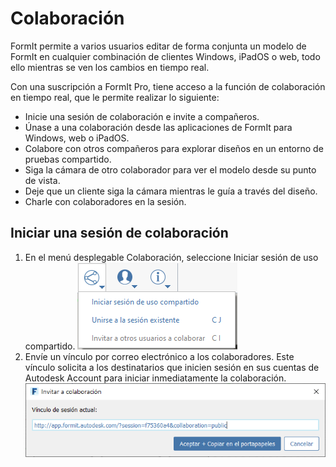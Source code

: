 # Colaboración

FormIt permite a varios usuarios editar de forma conjunta un modelo de FormIt en cualquier combinación de clientes Windows, iPadOS o web, todo ello mientras se ven los cambios en tiempo real.

Con una suscripción a FormIt Pro, tiene acceso a la función de colaboración en tiempo real, que le permite realizar lo siguiente:

* Inicie una sesión de colaboración e invite a compañeros.
* Únase a una colaboración desde las aplicaciones de FormIt para Windows, web o iPadOS.
* Colabore con otros compañeros para explorar diseños en un entorno de pruebas compartido.
* Siga la cámara de otro colaborador para ver el modelo desde su punto de vista.
* Deje que un cliente siga la cámara mientras le guía a través del diseño.
* Charle con colaboradores en la sesión.

## Iniciar una sesión de colaboración

1. En el menú desplegable Colaboración, seleccione Iniciar sesión de uso compartido. ![](<../.gitbook/assets/6c166d38-6851-4d62-b2dc-8f83efd958f8 (1).png>)
2. Envíe un vínculo por correo electrónico a los colaboradores. Este vínculo solicita a los destinatarios que inicien sesión en sus cuentas de Autodesk Account para iniciar inmediatamente la colaboración. ![](<../.gitbook/assets/collaborate (1).png>)
